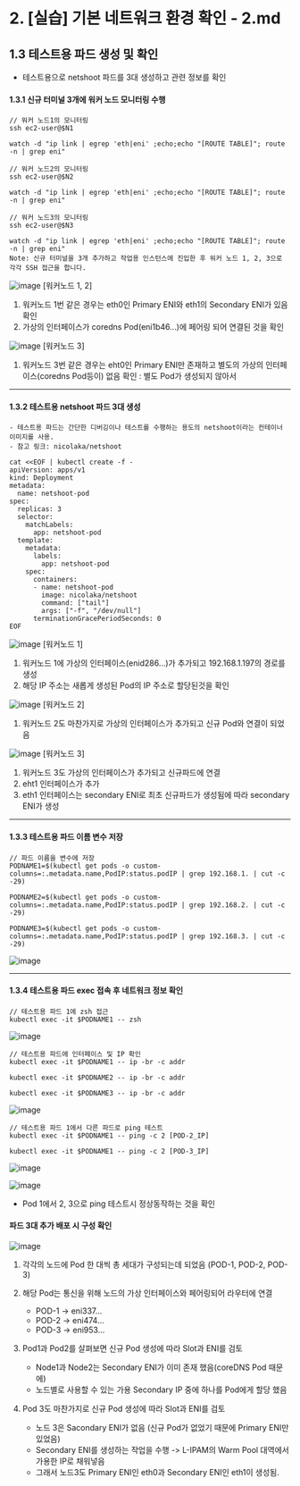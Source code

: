 # 2. [실습] 기본 네트워크 환경 확인 - 2.md

## 1.3 테스트용 파드 생성 및 확인
- 테스트용으로 netshoot 파드를 3대 생성하고 관련 정보를 확인
   
#### 1.3.1 신규 터미널 3개에 워커 노드 모니터링 수행
```
// 워커 노드1의 모니터링
ssh ec2-user@$N1

watch -d "ip link | egrep 'eth|eni' ;echo;echo "[ROUTE TABLE]"; route -n | grep eni"

// 워커 노드2의 모니터링
ssh ec2-user@$N2

watch -d "ip link | egrep 'eth|eni' ;echo;echo "[ROUTE TABLE]"; route -n | grep eni"

// 워커 노드3의 모니터링
ssh ec2-user@$N3

watch -d "ip link | egrep 'eth|eni' ;echo;echo "[ROUTE TABLE]"; route -n | grep eni"
Note: 신규 터미널을 3개 추가하고 작업용 인스턴스에 진입한 후 워커 노드 1, 2, 3으로 각각 SSH 접근을 합니다.
```
![image](https://github.com/devhyunuk/eks-cloudnet/assets/49749510/f7975267-2805-4495-9d88-9f3a3f7c3261)
[워커노드 1, 2]
1) 워커노드 1번 같은 경우는 eth0인 Primary ENI와 eth1의 Secondary ENI가 있음 확인
2) 가상의 인터페이스가 coredns Pod(eni1b46...)에 페어링 되어 연결된 것을 확인

![image](https://github.com/devhyunuk/eks-cloudnet/assets/49749510/c6fae9e0-5b16-48b4-b11b-d862f8aaaead)
[워커노드 3]
1) 워커노드 3번 같은 경우는 eht0인 Primary ENI만 존재하고 별도의 가상의 인터페이스(coredns Pod등이) 없음 확인 : 별도 Pod가 생성되지 않아서

---

#### 1.3.2 테스트용 netshoot 파드 3대 생성
```
- 테스트용 파드는 간단한 디버깅이나 테스트를 수행하는 용도의 netshoot이라는 컨테이너 이미지를 사용.
- 참고 링크: nicolaka/netshoot

cat <<EOF | kubectl create -f -
apiVersion: apps/v1
kind: Deployment
metadata:
  name: netshoot-pod
spec:
  replicas: 3
  selector:
    matchLabels:
      app: netshoot-pod
  template:
    metadata:
      labels:
        app: netshoot-pod
    spec:
      containers:
      - name: netshoot-pod
        image: nicolaka/netshoot
        command: ["tail"]
        args: ["-f", "/dev/null"]
      terminationGracePeriodSeconds: 0
EOF
```
![image](https://github.com/devhyunuk/eks-cloudnet/assets/49749510/12083e47-025b-41b5-bf08-d1c5d2918e55)
[워커노드 1]
1) 워커노드 1에 가상의 인터페이스(enid286...)가 추가되고 192.168.1.197의 경로를 생성
2) 해당 IP 주소는 새롭게 생성된 Pod의 IP 주소로 할당된것을 확인

![image](https://github.com/devhyunuk/eks-cloudnet/assets/49749510/fee96744-855d-47b3-8f2f-f0b0add94f88)
[워커노드 2]
1) 워커노드 2도 마찬가지로 가상의 인터페이스가 추가되고 신규 Pod와 연결이 되었음

![image](https://github.com/devhyunuk/eks-cloudnet/assets/49749510/0814dfa4-8efe-44e5-a7be-3994cde07265)
[워커노드 3]
1) 워커노드 3도 가상의 인터페이스가 추가되고 신규파드에 연결
2) eht1 인터페이스가 추가
3) eth1 인터페이스는 secondary ENI로 최초 신규파드가 생성됨에 따라 secondary ENI가 생성

---

#### 1.3.3 테스트용 파드 이름 변수 저장
```
// 파드 이름을 변수에 저장
PODNAME1=$(kubectl get pods -o custom-columns=:.metadata.name,PodIP:status.podIP | grep 192.168.1. | cut -c -29)

PODNAME2=$(kubectl get pods -o custom-columns=:.metadata.name,PodIP:status.podIP | grep 192.168.2. | cut -c -29)

PODNAME3=$(kubectl get pods -o custom-columns=:.metadata.name,PodIP:status.podIP | grep 192.168.3. | cut -c -29)
```
![image](https://github.com/devhyunuk/eks-cloudnet/assets/49749510/c5ed94f1-d6ce-4639-8628-603365344d2b)

---
#### 1.3.4 테스트용 파드 exec 접속 후 네트워크 정보 확인
```
// 테스트용 파드 1에 zsh 접근
kubectl exec -it $PODNAME1 -- zsh
```
![image](https://github.com/devhyunuk/eks-cloudnet/assets/49749510/16cec332-0f8b-42a3-b59b-076bf098c2d4)


```
// 테스트용 파드에 인터페이스 및 IP 확인
kubectl exec -it $PODNAME1 -- ip -br -c addr

kubectl exec -it $PODNAME2 -- ip -br -c addr

kubectl exec -it $PODNAME3 -- ip -br -c addr
```
![image](https://github.com/devhyunuk/eks-cloudnet/assets/49749510/2dababfe-285e-41c4-a16b-17f96902b87a)

```
// 테스트용 파드 1에서 다른 파드로 ping 테스트
kubectl exec -it $PODNAME1 -- ping -c 2 [POD-2_IP]

kubectl exec -it $PODNAME1 -- ping -c 2 [POD-3_IP]
```
![image](https://github.com/devhyunuk/eks-cloudnet/assets/49749510/97a5e54b-7a65-4148-9b28-5662a947705a)

![image](https://github.com/devhyunuk/eks-cloudnet/assets/49749510/ad91ecf8-4df3-49ed-b249-c3a3f674d8d2)
- Pod 1에서 2, 3으로 ping 테스트시 정상동작하는 것을 확인

#### 파드 3대 추가 배포 시 구성 확인
![image](https://github.com/devhyunuk/eks-cloudnet/assets/49749510/e6da721f-6352-43ee-a69d-fa34b9ab6cdc)
1) 각각의 노드에 Pod 한 대씩 총 세대가 구성되는데 되었음 (POD-1, POD-2, POD-3)
2) 해당 Pod는 통신을 위해 노드의 가상 인터페이스와 페어링되어 라우터에 연결
   - POD-1 -> eni337...
   - POD-2 -> eni474...
   - POD-3 -> eni953...
  
3) Pod1과 Pod2를 살펴보면 신규 Pod 생성에 따라 Slot과 ENI를 검토
   - Node1과 Node2는 Secondary ENI가 이미 존재 했음(coreDNS Pod 때문에)
   - 노드별로 사용할 수 있는 가용 Secondary IP 중에 하나를 Pod에게 할당 했음
  
4) Pod 3도 마찬가지로 신규 Pod 생성에 따라 Slot과 ENI를 검토
   - 노드 3은 Sacondary ENI가 없음 (신규 Pod가 없었기 때문에 Primary ENI만 있었음)
   - Secondary ENI를 생성하는 작업을 수행 -> L-IPAM의 Warm Pool 대역에서 가용한 IP로 채워넣음
   - 그래서 노드3도 Primary ENI인 eth0과 Secondary ENI인 eth1이 생성됨.




















